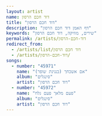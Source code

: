 ```yaml
---
layout: artist
name: דוד חכם הרסון
title: "דוד חכם הרסון"
description: "דף האמן דוד חכם הרסון"
keywords: "שירים, מוזיקה, דוד חכם הרסון"
permalink: /artists/דוד-חכם-הרסון
redirect_from:
  - /artists/list/דוד חכם הרסון
  - /artists/דוד-חכם-הרסון/
songs:
  - number: "45971"
    name: "אם אשכחך (בנגינת שופר)"
    album: "סינגלים"
    artist: "דוד חכם הרסון"
  - number: "45972"
    name: "פעם מלאך פעם גלח"
    album: "סינגלים"
    artist: "דוד חכם הרסון"
---
```


